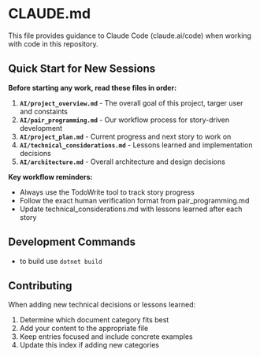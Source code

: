 # CLAUDE.md

This file provides guidance to Claude Code (claude.ai/code) when working with code in this repository.

## Quick Start for New Sessions

**Before starting any work, read these files in order:**

1. **`AI/project_overview.md`** - The overall goal of this project, targer user and constaints
1. **`AI/pair_programming.md`** - Our workflow process for story-driven development
1. **`AI/project_plan.md`** - Current progress and next story to work on  
1. **`AI/technical_considerations.md`** - Lessons learned and implementation decisions
1. **`AI/architecture.md`** - Overall architecture and design decisions

**Key workflow reminders:**
- Always use the TodoWrite tool to track story progress
- Follow the exact human verification format from pair_programming.md
- Update technical_considerations.md with lessons learned after each story

## Development Commands

* to build use `dotnet build`

## Contributing

When adding new technical decisions or lessons learned:
1. Determine which document category fits best
2. Add your content to the appropriate file
3. Keep entries focused and include concrete examples
4. Update this index if adding new categories